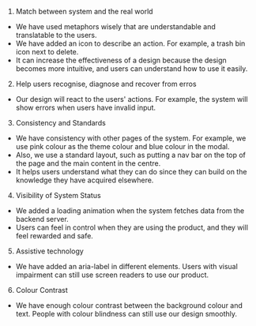 1. Match between system and the real world
- We have used metaphors wisely that are understandable and translatable to the users.
- We have added an icon to describe an action. For example, a trash bin icon next to delete.
- It can increase the effectiveness of a design because the design becomes more intuitive, and users can understand how to use it easily.

2. Help users recognise, diagnose and recover from erros
- Our design will react to the users' actions. For example, the system will show errors when users have invalid input.

3. Consistency and Standards
- We have consistency with other pages of the system. For example, we use pink colour as the theme colour and blue colour in the modal.
- Also, we use a standard layout, such as putting a nav bar on the top of the page and the main content in the centre. 
- It helps users understand what they can do since they can build on the knowledge they have acquired elsewhere.

4. Visibility of System Status
- We added a loading animation when the system fetches data from the backend server.
- Users can feel in control when they are using the product, and they will feel rewarded and safe. 

5. Assistive technology
- We have added an aria-label in different elements. Users with visual impairment can still use screen readers to use our product.

6. Colour Contrast
- We have enough colour contrast between the background colour and text. People with colour blindness can still use our design smoothly.
